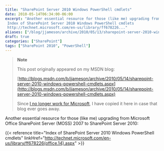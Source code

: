 ```yaml
---
title: "SharePoint Server 2010 Windows PowerShell cmdlets"
date: 2010-05-14T06:34:00-06:00
excerpt: "Another essential resource for those (like me) upgrading from Microsoft Office SharePoint Server (MOSS) 2007 to SharePoint Server 2010: 
 Index of SharePoint Server 2010 Windows PowerShell cmdlets 
 http://technet.microsoft.com/en-us/library/ff678226..."
aliases: ["/blog/jjameson/archive/2010/05/13/sharepoint-server-2010-windows-powershell-cmdlets.aspx", "/blog/jjameson/archive/2010/05/14/sharepoint-server-2010-windows-powershell-cmdlets.aspx"]
draft: true
categories: ["SharePoint"]
tags: ["SharePoint 2010", "PowerShell"]
---
```


> **Note**
>
> This post originally appeared on my MSDN blog:
>
> [http://blogs.msdn.com/b/jjameson/archive/2010/05/14/sharepoint-server-2010-windows-powershell-cmdlets.aspx](http://blogs.msdn.com/b/jjameson/archive/2010/05/14/sharepoint-server-2010-windows-powershell-cmdlets.aspx)
>
> Since [I no longer work for Microsoft](/blog/jjameson/2011/09/02/last-day-with-microsoft), I have copied it here in case that blog ever goes away.

Another essential resource for those (like me) upgrading from Microsoft Office SharePoint Server (MOSS) 2007 to SharePoint Server 2010:

{{< reference title="Index of SharePoint Server 2010 Windows PowerShell cmdlets" linkHref="http://technet.microsoft.com/en-us/library/ff678226(office.14).aspx" >}}

